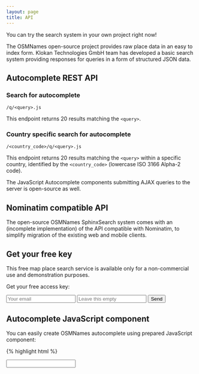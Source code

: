 ```yaml
---
layout: page
title: API
---
```


<div id="msg"></div>

You can try the search system in your own project right now!

The OSMNames open-source project provides raw place data in an easy to index form.
Klokan Technologies GmbH team has developed a basic search system providing responses for queries in a form of structured JSON data.

## Autocomplete REST API

### Search for autocomplete

 `/q/<query>.js`

This endpoint returns 20 results matching the `<query>`.

### Country specific search for autocomplete

`/<country_code>/q/<query>.js`

This endpoint returns 20 results matching the `<query>` within a specific country, identified by the `<country_code>` (lowercase ISO 3166 Alpha-2 code).

The JavaScript Autocomplete components submitting AJAX queries to the server is open-source as well.

## Nominatim compatible API

The open-source OSMNames SphinxSearch system comes with an (incomplete implementation) of the API compatible with Nominatim, to simplify migration of the existing web and mobile clients.

## Get your free key

This free map place search service is available only for a non-commercial use and demonstration purposes.

Get your free access key:

<form method="post" action="https://maps.klokantech.com/?next=http://osmnames.org/api" class="padt-1">
  <input type="email" name="email" class="input-text inline" placeholder="Your email">
  <input type="hidden" name="product" value="OSMNames">
  <input type="text" name="url" class="hidden" placeholder="Leave this empty">
  <input type="submit" value="Send" class="btn-gray-dark">
</form>

<script>
  var msg = getParam('msg');
  if(msg != null){
    var msgEl = document.getElementById('msg');
    msgEl.className = 'message success';
    msgEl.innerHTML = msg;
  }

  function getParam(name, url) {
    name = name.replace(/[\[\]]/g, '\\$&');
    var regex = new RegExp('[?&]' + name + '(=([^&#]*)|&|#|$)'),
        results = regex.exec(window.location.href);
    if (!results) return null;
    if (!results[2]) return '';
    return decodeURIComponent(results[2].replace(/\+/g, ' '));
  }
</script>

## Autocomplete JavaScript component

You can easily create OSMNames autocomplete using prepared JavaScript component:

{% highlight html %}
<html>
  <head>
    <script src="https://osmnames.org/api/v1/autocomplete.js"></script>
    <link href="https://osmnames.org/api/v1/autocomplete.css" rel="stylesheet" />
  </head>
  <body>
    <input autocomplete="off" id="search" type="text" />
    <script>
      var autocomplete = new kt.OsmNamesAutocomplete(
          'search', 'https://search.osmnames.org/', '{API_KEY}');
      // Replace {API_KEY} with your own key from https://osmnames.org/api

      autocomplete.registerCallback(function(item) {
        alert(JSON.stringify(item, ' ', 2));
      });
    </script>
  </body>
</html>
{% endhighlight %}

## Install the API server on your own computer

Please follow the tutorial in the [Documentation](http://osmnames.org/docs/) section.

Contact us if you are interested in a production deployment of the open source stack on your own hardware infrastructure.

